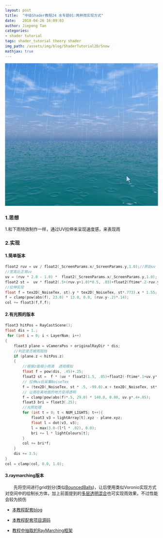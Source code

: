 ```yaml
---
layout: post
title:  "中级Shader教程24 水专题01:两种雨实现方式"
date:   2018-04-26 16:09:03
author: Jiepeng Tan
categories: 
- shader tutorial
tags: shader_tutorial theory shader
img_path: /assets/img/blog/ShaderTutorial2D/Snow
mathjax: true
---
```

<p align="center"><img src="https://github.com/JiepengTan/JiepengTan.github.io/blob/master/assets/img/blog/ShaderTutorial3D/Rain/head.gif?raw=true" width="512"></p>






### 1.思想
1.和下雨特效制作一样，通过UV拉伸来呈现速度感，来表现雨

### 2.实现

#### 1.简单版本  
```c
float2 ruv = uv / float2(_ScreenParams.x/_ScreenParams.y,1.0);//原始uv
//宽高比正常uv
uv = (ruv * 2.0 - 1.0) *  float2(_ScreenParams.x/_ScreenParams.y,1.0);
float2 st =  uv * float2(.5+(ruv.y+1.0)*0.5, .03)+float2(ftime*.2-ruv.y*.1, ftime*.2);
//拉伸实现
float f = tex2D(_NoiseTex, st).y * tex2D(_NoiseTex, st*.773).x * 1.55;
f = clamp(pow(abs(f), 23.0) * 13.0, 0.0, (ruv.y-.2)*.14);
col += float3(f,f,f); 
```

#### 2.有光照的版本  
```c
float3 hitPos = RayCastScene();
float dis = 1.;
 for (int i = 0; i < LayerNum; i++)
{
    float3 plane = vCameraPos + originalRayDir * dis;
    //判定是否被雨阻挡
    if (plane.z < hitPos.z)
    {
        //根据z值缩小雨滴  透视模拟
        float f = pow(dis, .45)+.25;
        float2 st =  f * (uv * float2(1.5, .05)+float2(-ftime*.1+uv.y*.5, ftime*.12));
        // 拉伸uv后采集NoiseTex
        f = (tex2D(_NoiseTex, st * .5, -99.0).x + tex2D(_NoiseTex, st*.284, -99.0).y);
        // 让雨在离地面的地方变得透明
        f = clamp(pow(abs(f)*.5, 29.0) * 140.0, 0.00, uv.y*.4+.05);
        float3 bri = float3(.25);
        //光照处理
        for (int t = 0; t < NUM_LIGHTS; t++){
            float3 v3 = lightArray[t].xyz - plane.xyz;
            float l = dot(v3, v3);
            l = max(3.0-(l*l * .02), 0.0);
            bri += l * lightColours[t];
        }
        col += bri*f;
    }
    dis += 3.5;
}
col = clamp(col, 0.0, 1.0);

```

#### 3.raymarching版本
　　先将空间进行grid划分(类似[BouncedBalls][7])，让后使用类似Voronio实现方式对空间中的绘制长方体，加上前面提到的[多层透明混合][6]也可实现雨效果，不过性能会较为损伤


- [本教程配套blog ][1]
- [本教程配套项目源码 ][2]
- [教程中抽取的RayMarching框架][3]


  [1]: https://blog.csdn.net/tjw02241035621611/article/details/80038608
  [2]: https://github.com/JiepengTan/FishManShaderTutorial
  [3]: https://github.com/JiepengTan/Unity-Raymarching-Framework
  [4]: https://jiepengtan.github.io/2018/03/27/shader-tutorial01-base-math/
  [5]: https://jiepengtan.github.io/2018/04/22/shader-tutorial09-1-raymarch-framework/
  [6]: https://jiepengtan.github.io/2018/04/23/shader-tutorial18-mutil_transparent_render/
  [7]: https://jiepengtan.github.io/2018/04/23/shader-tutorial12-bounced-balls/
